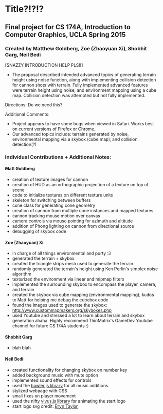 # Title?!?!?

## Final project for CS 174A, Introduction to Computer Graphics, UCLA Spring 2015
### Created by Matthew Goldberg, Zoe (Zhaoyuan Xi), Shobhit Garg, Neil Bedi

[SNAZZY INTRODUCTION HELP PLS!!]
- The proposal described intended advanced topics of generating terrain height using noise function, along with implementing collision detection for cannon shots with terrain. Fully implemented advanced features were terrain height using noise, and environment mapping using a cube map. Collision detection was attempted but not fully implemented.

Directions: Do we need this?

Additional Comments: 
- Project appears to have some bugs when viewed in Safari. Works best on current versions of Firefox or Chrome.
- Our advanced topics include: terrains generated by noise, environmental mapping via a skybox (cube map), and collision detection(?)

### Individual Contributions + Additional Notes:

#### Matt Goldberg
* creation of texture images for cannon
* creation of HUD as an orthographic projection of a texture on top of scene
* code to initialize textures on different texture units
* skeleton for switching between buffers
* cone class for generating cone geometry
* creation of cannon from multiple cone instances and mapped textures
* cannon tracking mouse motion over canvas
* camera controls via mouse pointing for azimuth and altitude
* addition of Phong lighting on cannon from directional source
* debugging of skybox code

#### Zoe (Zhaoyuan) Xi
* in charge of all things environmental and purty :3
* generated the terrain + skybox
* created the triangle strips mesh used to generate the terrain
* randomly generated the terrain's height using Ken Perlin's simplex noise algorithm
* texturized the environment via linear and mipmap filters
* implemented the surrounding skybox to encompass the player, camera, and terrain
* created the skybox via cube mapping (environmental mapping); kudos to Matt for helping me debug the cubebox code
* found the images used to generate the skybox: http://www.custommapmakers.org/skyboxes.php
* used Youtube and stressed a lot to learn about terrain and skybox generation ahaha. Highly recommend ThinMatrix's GameDev Youtube channel for future CS 174A students :) 

#### Shobhit Garg
* blah blah

#### Neil Bedi
* created functionality for changing skybox on number key
* added background music with mute option
* implemented sound effects for controls
* used the [howler.js library](http://goldfirestudios.com/blog/104/howler.js-Modern-Web-Audio-Javascript-Library) for all music additions
* stylized webpage with CSS
* small fixes on player movement
* used the nifty [vivus.js library](https://maxwellito.github.io/vivus/) for animating the start logo
* start logo svg credit: [Bryn Taylor](http://www.flaticon.com/authors/bryn-taylor)

